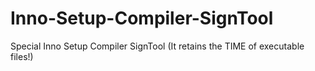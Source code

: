 # Inno-Setup-Compiler-SignTool
Special Inno Setup Compiler SignTool (It retains the TIME of executable files!)
